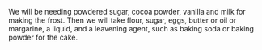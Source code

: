 We will be needing powdered sugar, cocoa powder, vanilla and milk for making the frost.
Then we will take flour, sugar, eggs, butter or oil or margarine, a liquid, and a leavening agent, such as baking soda or baking powder for the cake.
